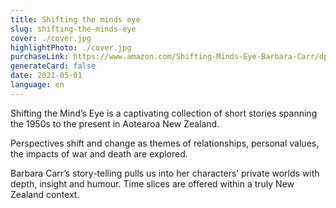```yaml
---
title: Shifting the minds eye
slug: shifting-the-minds-eye
cover: ./cover.jpg
highlightPhoto: ./cover.jpg
purchaseLink: https://www.amazon.com/Shifting-Minds-Eye-Barbara-Carr/dp/047355108X/ref=mp_s_a_1_1?dchild=1&keywords=shifting%20the%20minds%20eye&qid=1619138626&sr=8-1
generateCard: false
date: 2021-05-01
language: en
---
```


Shifting the Mind’s Eye is a captivating collection of short stories spanning the 1950s to the present in Aotearoa New Zealand.

Perspectives shift and change as themes of relationships, personal values, the impacts of war and death are explored.

Barbara Carr’s story-telling pulls us into her characters’ private worlds with depth, insight and humour. Time slices are offered within a truly New Zealand context.


